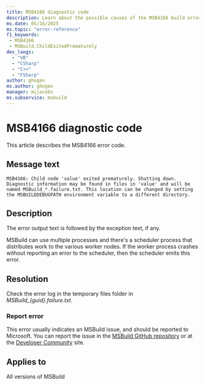 ```yaml
---
title: MSB4166 diagnostic code
description: Learn about the possible causes of the MSB4166 build error and get troubleshooting tips.
ms.date: 05/16/2025
ms.topic: "error-reference"
f1_keywords:
 - MSB4166
 - MSBuild.ChildExitedPrematurely
dev_langs:
  - "VB"
  - "CSharp"
  - "C++"
  - "FSharp"
author: ghogen
ms.author: ghogen
manager: mijacobs
ms.subservice: msbuild
---
```

# MSB4166 diagnostic code

<!-- :::ErrorDefinitionDescription::: -->
<!-- :::editable-content name="introDescription"::: -->
This article describes the MSB4166 error code.
<!-- :::editable-content-end::: -->

## Message text

<!-- :::editable-content name="messageText"::: -->
`MSB4166: Child node 'value' exited prematurely. Shutting down. Diagnostic information may be found in files in 'value' and will be named MSBuild_*.failure.txt. This location can be changed by setting the MSBUILDDEBUGPATH environment variable to a different directory.`
<!-- :::editable-content-end::: -->
<!-- MSB4166: Child node "{0}" exited prematurely. Shutting down. Diagnostic information may be found in files in "{1}" and will be named MSBuild_*.failure.txt. This location can be changed by setting the MSBUILDDEBUGPATH environment variable to a different directory.{2} -->

<!-- :::editable-content name="postOutputDescription"::: -->
## Description

The error output text is followed by the exception text, if any.

MSBuild can use multiple processes and there's a scheduler process that distributes work to the various worker nodes. If the worker process crashes without reporting an error to the scheduler, then the scheduler emits this error.

## Resolution

Check the error log in the temporary files folder in *MSBuild_{guid}.failure.txt*.

### Report error

This error usually indicates an MSBuild issue, and should be reported to Microsoft. You can report the issue in the [MSBuild GitHub repository](https://github.com/Microsoft/msbuild) or at the [Developer Community](https://developercommunity.visualstudio.com/search?space=8) site.
<!-- :::editable-content-end::: -->
<!-- :::ErrorDefinitionDescription-end::: -->

## Applies to

All versions of MSBuild